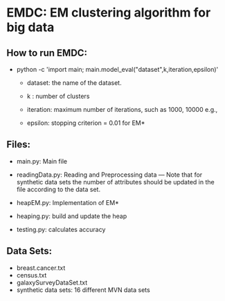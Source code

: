 # EMDC: EM clustering algorithm for big data

## How to run EMDC:

* python -c 'import main; main.model_eval("dataset",k,iteration,epsilon)'

   * dataset: the name of the dataset.
 
   * k : number of clusters

   * iteration: maximum number of iterations, such as 1000, 10000 e.g.,

   * epsilon: stopping criterion = 0.01 for EM*

##  Files:
   * main.py: Main file

   * readingData.py: Reading and  Preprocessing data — Note that for synthetic data sets the number of attributes should be updated in the file according to the data set.

   * heapEM.py: Implementation of EM*

   * heaping.py: build and update the heap

   * testing.py: calculates accuracy
   
##  Data Sets:
   * breast.cancer.txt
   * census.txt
   * galaxySurveyDataSet.txt
   * synthetic data sets: 16 different MVN data sets
